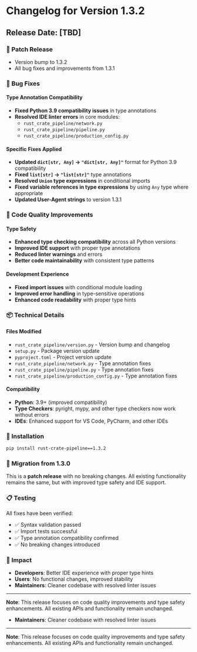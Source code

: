 # Changelog for Version 1.3.2

## Release Date: [TBD]

### 🚀 Patch Release

- Version bump to 1.3.2
- All bug fixes and improvements from 1.3.1

### 🐛 Bug Fixes

#### Type Annotation Compatibility
- **Fixed Python 3.9 compatibility issues** in type annotations
- **Resolved IDE linter errors** in core modules:
  - `rust_crate_pipeline/network.py`
  - `rust_crate_pipeline/pipeline.py` 
  - `rust_crate_pipeline/production_config.py`

#### Specific Fixes Applied
- **Updated `dict[str, Any]` → `"dict[str, Any]"`** format for Python 3.9 compatibility
- **Fixed `list[str]` → `"list[str]"`** type annotations
- **Resolved `Union` type expressions** in conditional imports
- **Fixed variable references in type expressions** by using `Any` type where appropriate
- **Updated User-Agent strings** to version 1.3.1

### 🔧 Code Quality Improvements

#### Type Safety
- **Enhanced type checking compatibility** across all Python versions
- **Improved IDE support** with proper type annotations
- **Reduced linter warnings** and errors
- **Better code maintainability** with consistent type patterns

#### Development Experience
- **Fixed import issues** with conditional module loading
- **Improved error handling** in type-sensitive operations
- **Enhanced code readability** with proper type hints

### 📦 Technical Details

#### Files Modified
- `rust_crate_pipeline/version.py` - Version bump and changelog
- `setup.py` - Package version update
- `pyproject.toml` - Project version update
- `rust_crate_pipeline/network.py` - Type annotation fixes
- `rust_crate_pipeline/pipeline.py` - Type annotation fixes
- `rust_crate_pipeline/production_config.py` - Type annotation fixes

#### Compatibility
- **Python**: 3.9+ (improved compatibility)
- **Type Checkers**: pyright, mypy, and other type checkers now work without errors
- **IDEs**: Enhanced support for VS Code, PyCharm, and other IDEs

### 🚀 Installation

```bash
pip install rust-crate-pipeline==1.3.2
```

### 🔄 Migration from 1.3.0

This is a **patch release** with no breaking changes. All existing functionality remains the same, but with improved type safety and IDE support.

### 📋 Testing

All fixes have been verified:
- ✅ Syntax validation passed
- ✅ Import tests successful
- ✅ Type annotation compatibility confirmed
- ✅ No breaking changes introduced

### 🎯 Impact

- **Developers**: Better IDE experience with proper type hints
- **Users**: No functional changes, improved stability
- **Maintainers**: Cleaner codebase with resolved linter issues

---

**Note**: This release focuses on code quality improvements and type safety enhancements. All existing APIs and functionality remain unchanged. 
- **Maintainers**: Cleaner codebase with resolved linter issues

---

**Note**: This release focuses on code quality improvements and type safety enhancements. All existing APIs and functionality remain unchanged. 